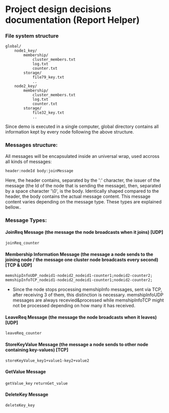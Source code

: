 # Project design decisions documentation (Report Helper)

### File system structure

```
global/
    node1_key/
        membership/
            cluster_members.txt
            log.txt
            counter.txt
        storage/
            file79_key.txt
            ..
    node2_key/
        membership/
            cluster_members.txt
            log.txt
            counter.txt
        storage/
            file32_key.txt
            ..
```

Since demo is executed in a single computer, global directory contains all information kept by every node following the above structure.


### Messages structure: 
All messages will be encapsulated inside an universal wrap, used accross all kinds of messages:<br/>

``` header:nodeId body:joinMessage ```

Here, the header contains, separated by the ':' character, the issuer of the message (the Id of the node that is sending the message), then, separated by a space character '\0', is the body. Identically shaped compared to the header, the body contains the actual message content. This message content varies depending on the message type. These types are explained bellow..


### Message Types:

#### JoinReq Message (the message the node broadcasts when it joins) [UDP]
``` joinReq_counter ```

#### Membership Information Message (the message a node sends to the joining node / the message one cluster node broadcasts every second) [TCP & UDP] 
``` memshipInfoUDP_nodeid1-nodeid2_nodeid1-counter1;nodeid2-counter2; ```<br/>
``` memshipInfoTCP_nodeid1-nodeid2_nodeid1-counter1;nodeid2-counter2; ```<br/>
- Since the node stops processing memshipInfo messages, sent via TCP, after receiving 3 of them, this distinction is necessary. memshipInfoUDP messages are always recevied&processed while memshipInfoTCP might not be processed depending on how many it has received.

#### LeaveReq Message (the message the node broadcasts when it leaves) [UDP]
``` leaveReq_counter ```

#### StoreKeyValue Message (the message a node sends to other node containing key-values) [TCP]
``` storeKeyValue_key1+value1-key2+value2 ```

#### GetValue Message
``` getValue_key ```
```returnGet_value ```

#### DeleteKey Message
``` deleteKey_key ```
